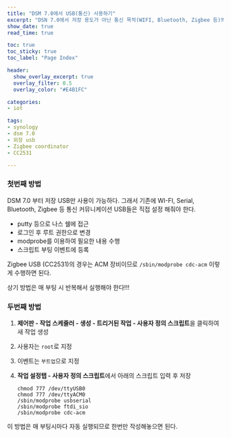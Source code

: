 ```yaml
---
title: "DSM 7.0에서 USB(통신) 사용하기" 
excerpt: "DSN 7.0에서 저장 용도가 아닌 통신 목적(WIFI, Bluetooth, Zigbee 등)의 외장 USB를 사용하기 위한 방법을 설명합니다."
show_date: true
read_time: true

toc: true
toc_sticky: true
toc_label: "Page Index"

header:
  show_overlay_excerpt: true
  overlay_filter: 0.5
  overlay_color: "#E4B1FC"

categories: 
- iot

tags: 
- synology
- dsm 7.0
- 외장 usb
- Zigbee coordinator
- CC2531

---
```


### 첫번째 방법

DSM 7.0 부터 저장 USB만 사용이 가능하다. 그래서 기존에 WI-FI, Serial, Bluetooth, Zigbee 등 통신 커뮤니케이션 USB들은 직접 설정 해줘야 한다.

- putty 등으로 나스 쉘에 접근
- 로그인 후 루트 권한으로 변경
- modprobe를 이용하여 필요한 내용 수행
- 스크립트 부팅 이벤트에 등록

Zigbee USB (CC2531)의 경우는 ACM 장비이므로 `/sbin/modprobe cdc-acm` 이렇게 수행하면 된다.

상기 방법은 매 부팅 시 반복해서 실행해야 한다!!!

### 두번째 방법

1. **제어판 - 작업 스케줄러 - 생성 - 트리거된 작업 - 사용자 정의 스크립트**을 클릭하여 새 작업 생성
2. 사용자는 `root`로 지정
3. 이벤트는 `부트업`으로 지정
4. **작업 설정탭 - 사용자 정의 스크립트**에서 아래의 스크립트 입력 후 저장
   
   ```
   chmod 777 /dev/ttyUSB0
   chmod 777 /dev/ttyACM0
   /sbin/modprobe usbserial
   /sbin/modprobe ftdi_sio
   /sbin/modprobe cdc-acm
   ```

이 방법은 매 부팅시마다 자동 실행되므로 한번만 작성해놓으면 된다.

